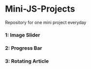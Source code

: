 # Mini-JS-Projects
Repository for one mini project everyday
### 1: Image Slider
### 2: Progress Bar
### 3: Rotating Article
